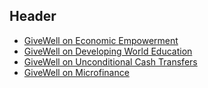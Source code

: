 <!-- TITLE: Extreme Poverty and Economic Empowerment -->
<!-- SUBTITLE: A quick summary of Extreme Poverty -->

## Header

* [GiveWell on Economic Empowerment](https://www.givewell.org/international/economic-empowerment)
* [GiveWell on Developing World Education](https://www.givewell.org/international/education)
* [GiveWell on Unconditional Cash Transfers](https://www.givewell.org/international/technical/programs/cash-transfers)
* [GiveWell on Microfinance](https://www.givewell.org/international/economic-empowerment/microfinance)